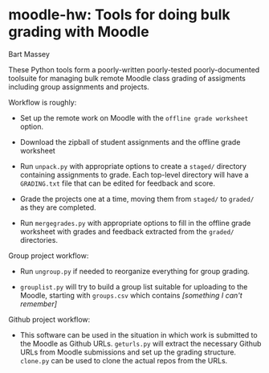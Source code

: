 # moodle-hw: Tools for doing bulk grading with Moodle
Bart Massey

These Python tools form a poorly-written poorly-tested
poorly-documented toolsuite for managing bulk remote Moodle
class grading of assigments including group assignments and
projects.

Workflow is roughly:

* Set up the remote work on Moodle with the `offline grade
  worksheet` option.

* Download the zipball of student assignments and the
  offline grade worksheet

* Run `unpack.py` with appropriate options to create a
  `staged/` directory containing assignments to grade. Each
  top-level directory will have a `GRADING.txt` file that
  can be edited for feedback and score.

* Grade the projects one at a time, moving them from
  `staged/` to `graded/` as they are completed.

* Run `mergegrades.py` with appropriate options to fill in
  the offline grade worksheet with grades and feedback
  extracted from the `graded/` directories.

Group project workflow:

* Run `ungroup.py` if needed to reorganize everything for
  group grading.

* `grouplist.py` will try to build a group list suitable for
  uploading to the Moodle, starting with `groups.csv` which
  contains *[something I can't remember]*

Github project workflow:

* This software can be used in the situation
  in which work is submitted to the Moodle as Github
  URLs. `geturls.py`
  will extract the necessary Github URLs from Moodle
  submissions and set up the grading structure. `clone.py`
  can be used to clone the actual repos from the URLs.
